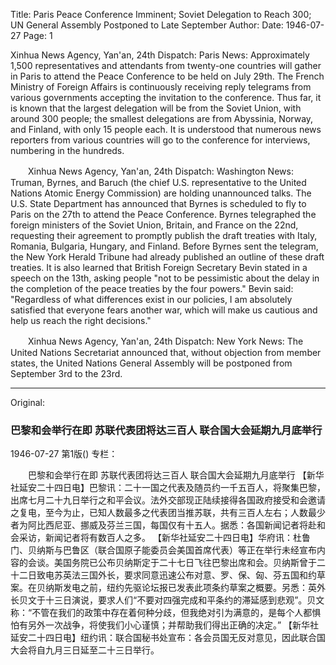 Title: Paris Peace Conference Imminent; Soviet Delegation to Reach 300; UN General Assembly Postponed to Late September
Author:
Date: 1946-07-27
Page: 1

Xinhua News Agency, Yan'an, 24th Dispatch: Paris News: Approximately 1,500 representatives and attendants from twenty-one countries will gather in Paris to attend the Peace Conference to be held on July 29th. The French Ministry of Foreign Affairs is continuously receiving reply telegrams from various governments accepting the invitation to the conference. Thus far, it is known that the largest delegation will be from the Soviet Union, with around 300 people; the smallest delegations are from Abyssinia, Norway, and Finland, with only 15 people each. It is understood that numerous news reporters from various countries will go to the conference for interviews, numbering in the hundreds.

　　Xinhua News Agency, Yan'an, 24th Dispatch: Washington News: Truman, Byrnes, and Baruch (the chief U.S. representative to the United Nations Atomic Energy Commission) are holding unannounced talks. The U.S. State Department has announced that Byrnes is scheduled to fly to Paris on the 27th to attend the Peace Conference. Byrnes telegraphed the foreign ministers of the Soviet Union, Britain, and France on the 22nd, requesting their agreement to promptly publish the draft treaties with Italy, Romania, Bulgaria, Hungary, and Finland. Before Byrnes sent the telegram, the New York Herald Tribune had already published an outline of these draft treaties. It is also learned that British Foreign Secretary Bevin stated in a speech on the 13th, asking people "not to be pessimistic about the delay in the completion of the peace treaties by the four powers." Bevin said: "Regardless of what differences exist in our policies, I am absolutely satisfied that everyone fears another war, which will make us cautious and help us reach the right decisions."

　　Xinhua News Agency, Yan'an, 24th Dispatch: New York News: The United Nations Secretariat announced that, without objection from member states, the United Nations General Assembly will be postponed from September 3rd to the 23rd.



<hr /> 

Original: 


### 巴黎和会举行在即  苏联代表团将达三百人  联合国大会延期九月底举行

1946-07-27
第1版()
专栏：

　　巴黎和会举行在即
    苏联代表团将达三百人
    联合国大会延期九月底举行
    【新华社延安二十四日电】巴黎讯：二十一国之代表及随员约一千五百人，将聚集巴黎，出席七月二十九日举行之和平会议。法外交部现正陆续接得各国政府接受和会邀请之复电，至今为止，已知人数最多之代表团当推苏联，共有三百人左右；人数最少者为阿比西尼亚、挪威及芬兰三国，每国仅有十五人。据悉：各国新闻记者将赴和会采访，新闻记者将有数百人之多。
    【新华社延安二十四日电】华府讯：杜鲁门、贝纳斯与巴鲁区（联合国原子能委员会美国首席代表）等正在举行未经宣布内容的会谈。美国务院已公布贝纳斯定于二十七日飞往巴黎出席和会。贝纳斯曾于二十二日致电苏英法三国外长，要求同意迅速公布对意、罗、保、匈、芬五国和约草案。在贝纳斯发电之前，纽约先驱论坛报已发表此项条约草案之概要。另悉：英外长贝文于十三日演说，要求人们“不要对四强完成和平条约的滞延感到悲观”。贝文称：“不管在我们的政策中存在着何种分歧，但我绝对引为满意的，是每个人都惧怕有另外一次战争，将使我们小心谨慎；并帮助我们得出正确的决定。”
    【新华社延安二十四日电】纽约讯：联合国秘书处宣布：各会员国无反对意见，因此联合国大会将自九月三日延至二十三日举行。
